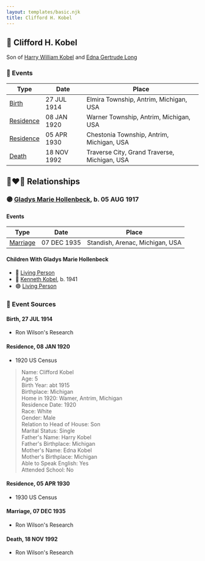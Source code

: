 ```yaml
---
layout: templates/basic.njk
title: Clifford H. Kobel
---
```

## 🔵 Clifford H. Kobel

Son of [Harry William Kobel](/people/3/30496161) and [Edna Gertrude Long](/people/3/33710863)

### 📆 Events

Type | Date | Place
------ | ------ | ------
[Birth](#event-event-2) | 27 JUL 1914 | Elmira Township, Antrim, Michigan, USA
[Residence](#event-event-0) | 08 JAN 1920 | Warner Township, Antrim, Michigan, USA
[Residence](#event-event-1) | 05 APR 1930 | Chestonia Township, Antrim, Michigan, USA
[Death](#event-event-5) | 18 NOV 1992 | Traverse City, Grand Traverse, Michigan, USA

## 👩‍❤️‍👨 Relationships

### 🟣 [Gladys Marie Hollenbeck](/people/5/52265274), b. 05 AUG 1917

#### Events

Type | Date | Place
------ | ------ | ------
[Marriage](#event-family-0-event-0) | 07 DEC 1935 | Standish, Arenac, Michigan, USA
#### Children With Gladys Marie Hollenbeck
* 🔵 [Living Person](/people/7/79176855)
* 🔵 [Kenneth Kobel](/people/4/44916336), b. 1941
* 🟣 [Living Person](/people/4/4464405)
### 📰 Event Sources

#### <a id="event-event-2"></a> Birth, 27 JUL 1914
* Ron Wilson's Research

#### <a id="event-event-0"></a> Residence, 08 JAN 1920
* 1920 US Census
>   
  > Name: Clifford Kobel  
  > Age: 5  
  > Birth Year: abt 1915  
  > Birthplace: Michigan  
  > Home in 1920: Wamer, Antrim, Michigan  
  > Residence Date: 1920  
  > Race: White  
  > Gender: Male  
  > Relation to Head of House: Son  
  > Marital Status: Single  
  > Father's Name: Harry Kobel  
  > Father's Birthplace: Michigan  
  > Mother's Name: Edna Kobel  
  > Mother's Birthplace: Michigan  
  > Able to Speak English: Yes  
  > Attended School: No

#### <a id="event-event-1"></a> Residence, 05 APR 1930
* 1930 US Census

#### <a id="event-family-0-event-0"></a> Marriage, 07 DEC 1935
* Ron Wilson's Research
#### <a id="event-event-5"></a> Death, 18 NOV 1992
* Ron Wilson's Research
